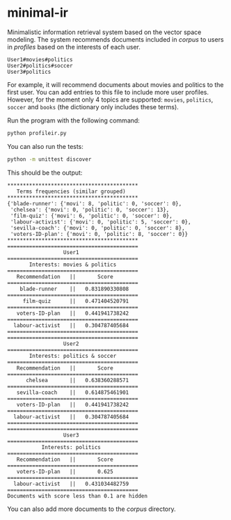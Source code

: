 # minimal-ir

Minimalistic information retrieval system based on the vector space modeling. The system recommends documents included in *corpus* to users in *profiles* based on the interests of each user.

```text
User1#movies#politics
User2#politics#soccer
User3#politics
```

For example, it will recommend documents about movies and politics to the first user. You can add entries to this file to include more user profiles. However, for the moment only 4 topics are supported: `movies`, `politics`, `soccer` and `books` (the dictionary only includes these terms).

Run the program with the following command:

```bash
python profileir.py
```

You can also run the tests:

```bash
python -m unittest discover
```

This should be the output:

```text
******************************************
   Terms frequencies (similar grouped)    
******************************************
{'blade-runner': {'movi': 8, 'politic': 0, 'soccer': 0},
 'chelsea': {'movi': 0, 'politic': 0, 'soccer': 13},
 'film-quiz': {'movi': 6, 'politic': 0, 'soccer': 0},
 'labour-activist': {'movi': 0, 'politic': 5, 'soccer': 0},
 'sevilla-coach': {'movi': 0, 'politic': 0, 'soccer': 8},
 'voters-ID-plan': {'movi': 0, 'politic': 8, 'soccer': 0}}
******************************************
==========================================
                  User1                   
==========================================
       Interests: movies & politics       
==========================================
   Recommendation   ||       Score        
==========================================
    blade-runner    ||   0.831890330808   
==========================================
     film-quiz      ||   0.471404520791   
==========================================
   voters-ID-plan   ||   0.441941738242   
==========================================
  labour-activist   ||   0.304787405684   
==========================================
==========================================
                  User2                   
==========================================
       Interests: politics & soccer       
==========================================
   Recommendation   ||       Score        
==========================================
      chelsea       ||   0.638360288571   
==========================================
   sevilla-coach    ||   0.614875461901   
==========================================
   voters-ID-plan   ||   0.441941738242   
==========================================
  labour-activist   ||   0.304787405684   
==========================================
==========================================
                  User3                   
==========================================
           Interests: politics            
==========================================
   Recommendation   ||       Score        
==========================================
   voters-ID-plan   ||       0.625        
==========================================
  labour-activist   ||   0.431034482759   
==========================================
Documents with score less than 0.1 are hidden
```

You can also add more documents to the *corpus* directory.
